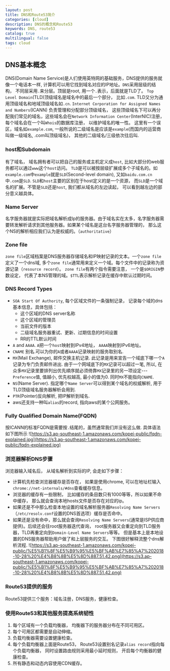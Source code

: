```yaml
---
layout: post
title: DNS和Route53简介
categories: [cloud]
description: DNS的概念和Route53
keywords: DNS, route53
catalog: true
multilingual: false
tags: cloud
---
```


## DNS基本概念
DNS(Domain Name Service)是人们使用英特网的基础服务，DNS提供的服务就像一个电话本一样, 计算机可以用它找到域名对应的IP地址。`DNS`采用层级的结构， 不同层采用`.`来分层。顶层是root, 用一个`.`表示，后面就是TLD了。
`Top Level Domain`(TLD)顶级域名是域名中的最后一个部分， 比如`.com`. TLD又分为通用顶级域名和地域顶级域名如`.cn`. `Internet Corporation for Assigned Names and Numbers`(ICANN)
负责管理和分配部分顶级域名， 这些顶级域名下可以再分配我们常见的域名，这些域名会在`Network Information Center`(InterNIC)注册， 每个域名会在一个叫`Whois`的数据库注册， 以维护域名的唯一性。
这里有一个误区，域名如`example.com`, 一般所说的二级域名是应该是`example`(而国内的运营商叫做一级域名, .com叫顶级域名)， 其他的二级域名/三级依次往后叫.

### host和Subdomain
有了域名， 域名拥有者可以把自己的服务或主机定义成`host`, 比如大部分的web服务都可以通过`www`这个`host`访问。
`TLD`是可以被按层级扩展成多个子域名的。如`example.com`中`example`就是`SLD`(Second-level domain), 又如`baidu.com.cn`中`.com`是`SLD`. `SLD`和`host`主要的区别在于host定义的是一个资源，
而`SLD`是一个域名的扩展。不管是`SLD`还是`host`, 我们都从域名的左边读起， 可以看到越左边的部分意义越具体。

### Name Server
名字服务器就是实际把域名解析成Ip的服务器。由于域名实在太多，名字服务器需要转发解析请求到其他服务器。如果某个域名是这台名字服务器管理的， 那么这个NS的解析相应我们认为是权威的。（`authoritative`）

### Zone file
`zone file`区域档案是DNS服务器存储域名和IP映射记录的文本。一个`zone file`定义了一个dns域, 多个`zone file`通常用来定义一个域。每个文件中的记录称为资源记录（`resource record`）。
`zone file`有两个指令需要注意， 一个是`$ORIGIN`参数设定， 代表了本NS管理的域。`$TTL`表示解析记录在缓存中默认过期时间。

### DNS Record Types
- `SOA Start Of Authority`, 每个区域文件的一条强制记录， 记录每个域的dns基本信息，具体包括：
  - 这个区域的DNS server名称
  - 这个区域的管理员
  - 当前文件的版本
  - 二级域名服务器重试、更新、过期信息的时间设置
  - RR的TTL默认时间
- `A` and `AAAA`. `A`把一个`host`映射到IPv4地址， `AAAA`映射到IPv6地址。
- `CNAME` 别名.可以为你的`A`或者`AAAA`记录映射的服务取别名.
- `MX`(Mail Exchange), 邮件交换主机记录. 此记录是用来宣告一个域底下哪一个`A`记录为专门负责邮件进出. 由于一个网域底下的`MX`记录可以超过一笔, 所以, 在众多`MX`记录里要排列出优先順序就必须倚靠`MX`记录里的另一项设定---`Preference`值, 值越小, 优先权越高, 最小的值为0. 同时`MX`不能指向`CNAME`.
- `NS`(Name Server). 指定哪个`Name Server`可以得到某个域名的权威解析, 用于TLD顶级域名服务器解析会用到.
- `PTR`(Pointer)反向解析, 把IP解析到域名.
- aws还支持一种叫`alias`的record, 指向aws的某个公网服务。

### Fully Qualified Domain Name(FQDN)
按ICANN的标准FQDN是需要按`.`结尾的，虽然通常我们并没有这么做. 具体语法如下图所示
![https://s3.ap-southeast-1.amazonaws.com/kopei-public/fqdn-explained.jpg](https://s3.ap-southeast-1.amazonaws.com/kopei-public/fqdn-explained.jpg)

### 浏览器解析DNS步骤
浏览器输入域名后， 从域名解析到实际的IP, 会走如下步骤：
- 计算机先检查浏览器缓存是否存在， 如果是使用chrome, 可以在地址栏输入`chrome://net-internals/#dns`查看缓存信息。
- 浏览器的缓存有一些限制， 比如缓存的条目数只有1000等等，所以如果不命中缓存， 那么就会查询本地hosts文件是否存在对应的ip。
- 如果还是不中那么检查本地设置的域名解析服务器`Resolving Name Servers`（`/etc/resolv.conf`设置的DNS首选项）缓存是否命中。
- 如果还是没有命中，那么就会查询`Resolving Name Servers`(通常是ISP供应商提供)。后续还会往root服务器迭代查询， root服务器又会重定向到TLD服务器，TLD再重定向到`Domain-Level Name Servers`等等。 但是基本上是本地设置的DNS服务器帮助用户做了和上层服务的交互。
下图很好解释流整个dns解析流程.
![https://s3.ap-southeast-1.amazonaws.com/kopei-public/%E5%B1%8F%E5%B9%95%E5%BF%AB%E7%85%A7%202018-10-28%20%E4%B8%8B%E5%8D%887.51.42.png](https://s3.ap-southeast-1.amazonaws.com/kopei-public/%E5%B1%8F%E5%B9%95%E5%BF%AB%E7%85%A7%202018-10-28%20%E4%B8%8B%E5%8D%887.51.42.png)

### Route53提供的服务
Route53提供三个服务：域名注册，DNS服务，健康检查。

### 使用Route53和其他服务提高系统韧性
1. 每个区域有一个负载均衡器， 均衡器下的服务器分布在不同可用区。
2. 每个可用区都需要是自动伸缩。
3. 负载均衡器需要设置健康检查。
4. 每个负载均衡器上面是Route53， Route53设置别名记录`alias record`指向每个负载均衡器， 同时设置路由规则采用最小延时规则， 开启每个均衡器的健康检查。
5. 所有静态和动态内容使用CDN缓存。


